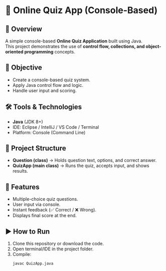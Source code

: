 # 📝 Online Quiz App (Console-Based)

## 📌 Overview
A simple console-based **Online Quiz Application** built using Java.  
This project demonstrates the use of **control flow, collections, and object-oriented programming** concepts.

## 🎯 Objective
- Create a console-based quiz system.
- Apply Java control flow and logic.
- Handle user input and scoring.

## 🛠️ Tools & Technologies
- **Java** (JDK 8+)
- IDE: Eclipse / IntelliJ / VS Code / Terminal
- Platform: Console (Command Line)

## 📂 Project Structure
- **Question (class)** → Holds question text, options, and correct answer.  
- **QuizApp (main class)** → Runs the quiz, accepts input, and shows results.  

## 🚀 Features
- Multiple-choice quiz questions.
- User input via console.
- Instant feedback (✅ Correct / ❌ Wrong).
- Displays final score at the end.

## ▶️ How to Run
1. Clone this repository or download the code.
2. Open terminal/IDE in the project folder.
3. Compile:
   ```bash
   javac QuizApp.java
